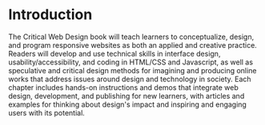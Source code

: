 # Introduction

The Critical Web Design book will teach learners to conceptualize, design, and program responsive websites as both an applied and creative practice. Readers will develop and use technical skills in interface design, usability/accessibility, and coding in HTML/CSS and Javascript, as well as speculative and critical design methods for imagining and producing online works that address issues around design and technology in society. Each chapter includes hands-on instructions and demos that integrate web design, development, and publishing for new learners, with articles and examples for thinking about design's impact and inspiring and engaging users with its potential.
